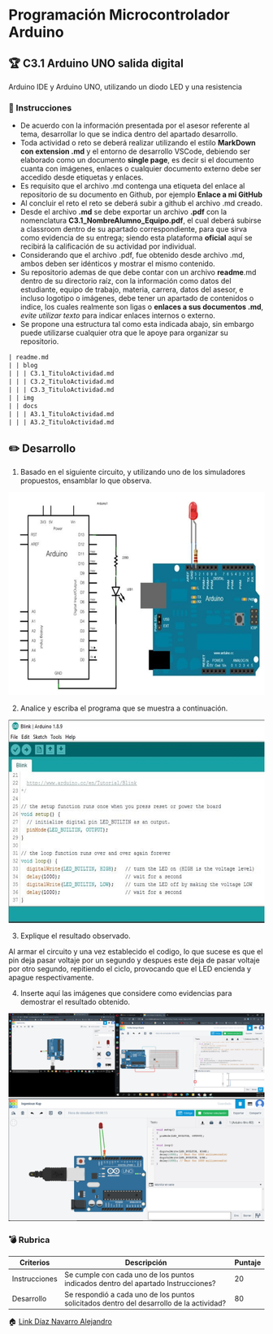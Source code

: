 # Programación Microcontrolador Arduino

## :trophy: C3.1 Arduino UNO salida digital

Arduino IDE y Arduino UNO, utilizando un diodo LED y una resistencia

### :blue_book: Instrucciones

- De acuerdo con la información presentada por el asesor referente al tema, desarrollar lo que se indica dentro del apartado desarrollo.
- Toda actividad o reto se deberá realizar utilizando el estilo **MarkDown con extension .md** y el entorno de desarrollo VSCode, debiendo ser elaborado como un documento **single page**, es decir si el documento cuanta con imágenes, enlaces o cualquier documento externo debe ser accedido desde etiquetas y enlaces.
- Es requisito que el archivo .md contenga una etiqueta del enlace al repositorio de su documento en Github, por ejemplo **Enlace a mi GitHub**
- Al concluir el reto el reto se deberá subir a github el archivo .md creado.
- Desde el archivo **.md** se debe exportar un archivo **.pdf** con la nomenclatura **C3.1_NombreAlumno_Equipo.pdf**, el cual deberá subirse a classroom dentro de su apartado correspondiente, para que sirva como evidencia de su entrega; siendo esta plataforma **oficial** aquí se recibirá la calificación de su actividad por individual.
- Considerando que el archivo .pdf, fue obtenido desde archivo .md, ambos deben ser idénticos y mostrar el mismo contenido.
- Su repositorio ademas de que debe contar con un archivo **readme**.md dentro de su directorio raíz, con la información como datos del estudiante, equipo de trabajo, materia, carrera, datos del asesor, e incluso logotipo o imágenes, debe tener un apartado de contenidos o indice, los cuales realmente son ligas o **enlaces a sus documentos .md**, _evite utilizar texto_ para indicar enlaces internos o externo.
- Se propone una estructura tal como esta indicada abajo, sin embargo puede utilizarse cualquier otra que le apoye para organizar su repositorio.  

``` 
| readme.md
| | blog
| | | C3.1_TituloActividad.md
| | | C3.2_TituloActividad.md
| | | C3.3_TituloActividad.md
| | img
| | docs
| | | A3.1_TituloActividad.md
| | | A3.2_TituloActividad.md
```

## :pencil2: Desarrollo

1. Basado en el siguiente circuito, y utilizando uno de los simuladores propuestos, ensamblar lo que observa.

<p align="center">
    <img alt="SalidaDigital" src="../img/C3.x_ArduinoEsquematicoSalidaDigital.png" width=650 height=400>
</p>

2. Analice y escriba el programa que se muestra a continuación.

<p align="center">
    <img alt="SalidaDigital" src="../img/C3.x_ArduinoProgramaSalidaDigital.png" width=600 height=400>
</p>

3. Explique el resultado observado.

Al armar el circuito y una vez establecido el codigo, lo que sucese es que el pin deja pasar voltaje por un segundo y despues este deja de pasar voltaje por otro segundo, repitiendo el ciclo, provocando que el LED encienda y apague respectivamente.

4. Inserte aquí las imágenes que considere como evidencias para demostrar el resultado obtenido.

![Arduino1](../img/arduino2.png)
![Arduino3](../img/Arduino3.png)

### :bomb: Rubrica

| Criterios     | Descripción                                                                                  | Puntaje |
| ------------- | -------------------------------------------------------------------------------------------- | ------- |
| Instrucciones | Se cumple con cada uno de los puntos indicados dentro del apartado Instrucciones?            | 20 |
| Desarrollo    | Se respondió a cada uno de los puntos solicitados dentro del desarrollo de la actividad?     | 80      |

:house: [Link  Díaz Navarro Alejandro](https://github.com/AlejandroDiaz96/SistemasProgramables2020)
